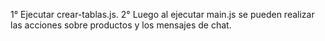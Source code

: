 1° Ejecutar crear-tablas.js.
2° Luego al ejecutar main.js se pueden realizar las acciones sobre productos y los mensajes de chat.

